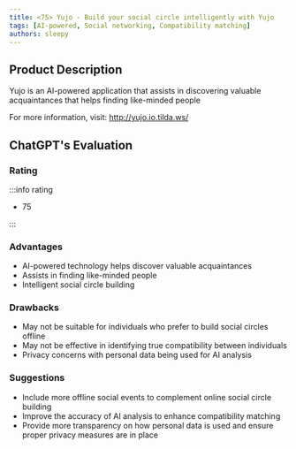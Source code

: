 ```yaml
---
title: <75> Yujo - Build your social circle intelligently with Yujo
tags: [AI-powered, Social networking, Compatibility matching]
authors: sleepy
---
```


## Product Description

Yujo is an AI-powered application that assists in discovering valuable acquaintances that helps finding like-minded people

For more information, visit: http://yujo.io.tilda.ws/

## ChatGPT's Evaluation

### Rating

:::info rating

- 75

:::

### Advantages

- AI-powered technology helps discover valuable acquaintances
- Assists in finding like-minded people
- Intelligent social circle building


### Drawbacks

- May not be suitable for individuals who prefer to build social circles offline
- May not be effective in identifying true compatibility between individuals
- Privacy concerns with personal data being used for AI analysis

### Suggestions

- Include more offline social events to complement online social circle building
- Improve the accuracy of AI analysis to enhance compatibility matching
- Provide more transparency on how personal data is used and ensure proper privacy measures are in place